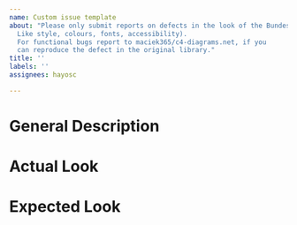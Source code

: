```yaml
---
name: Custom issue template
about: "Please only submit reports on defects in the look of the Bundeslayout. 
  Like style, colours, fonts, accessibility). 
  For functional bugs report to maciek365/c4-diagrams.net, if you
  can reproduce the defect in the original library."
title: ''
labels: ''
assignees: hayosc

---
```


# General Description

# Actual Look

# Expected Look
